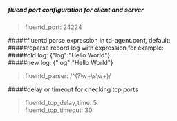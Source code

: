 ##### fluend port configuration for client and server
  >fluentd_port: 24224

#####fluentd parse expression in td-agent.conf, default:  
#####reparse record log with expression,for example:  
#####old log:  {"log":"Hello World"}  
#####new log:  {"log":"Hello World"}  
  >fluentd_parser: /^(?<log>\w+\s\w+)/

#####delay or timeout for checking tcp ports
  >fluentd_tcp_delay_time: 5  
  >fluentd_tcp_timeout: 30

